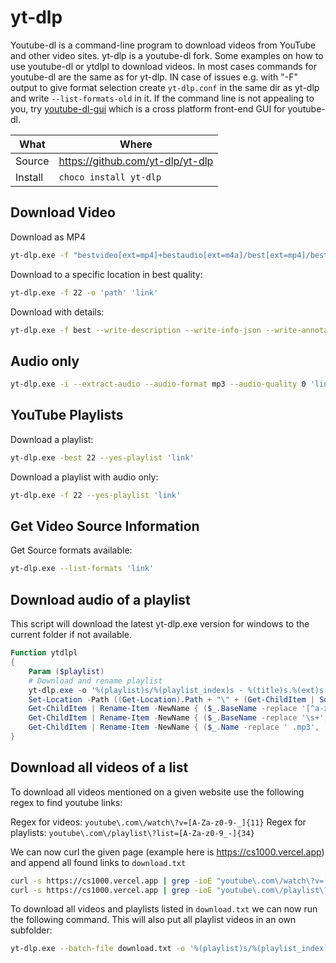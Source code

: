 # yt-dlp

Youtube-dl is a command-line program to download videos from YouTube and other video sites. yt-dlp is a youtube-dl fork. Some examples on how to use youtube-dl or ytdlpl to download videos.  In most cases commands for youtube-dl are the same as for yt-dlp. IN case of issues e.g. with "-F" output to give format selection create `yt-dlp.conf` in the same dir as yt-dlp and write `--list-formats-old` in it. If the command line is not appealing to you, try [youtube-dl-gui](https://github.com/oleksis/youtube-dl-gui) which is a cross platform front-end GUI for youtube-dl.

| What    | Where                              |
|---------|------------------------------------|
| Source  | <https://github.com/yt-dlp/yt-dlp> |
| Install | `choco install yt-dlp`             |

## Download Video

Download as MP4

``` sh
yt-dlp.exe -f "bestvideo[ext=mp4]+bestaudio[ext=m4a]/best[ext=mp4]/best" 'link'
```

Download to a specific location in best quality:

``` sh
yt-dlp.exe -f 22 -o 'path' 'link'
```

Download with details:

``` sh
yt-dlp.exe -f best --write-description --write-info-json --write-annotations --write-sub --write-thumbnail 'link'
```

## Audio only

``` sh
yt-dlp.exe -i --extract-audio --audio-format mp3 --audio-quality 0 'link'
```

## YouTube Playlists

Download a playlist:

``` sh
yt-dlp.exe -best 22 --yes-playlist 'link'
```

Download a playlist with audio only:

``` sh
yt-dlp.exe -f 22 --yes-playlist 'link'
```

## Get Video Source Information

Get Source formats available:

``` sh
yt-dlp.exe --list-formats 'link'
```

## Download audio of a playlist

This script will download the latest yt-dlp.exe version for windows to the current folder if not available.

``` ps1
Function ytdlpl
{
    Param ($playlist)
    # Download and rename playlist
    yt-dlp.exe -o '%(playlist)s/%(playlist_index)s - %(title)s.%(ext)s' -i --extract-audio --audio-format mp3 --audio-quality 2 --yes-playlist "$playlist"
    Set-Location -Path ((Get-Location).Path + "\" + (Get-ChildItem | Sort-Object LastWriteTime | Select-Object -last 1).Name)
    Get-ChildItem | Rename-Item -NewName { ($_.BaseName -replace '[^a-zA-Z]', ' ') + '.mp3' }
    Get-ChildItem | Rename-Item -NewName { ($_.BaseName -replace '\s+', ' ') + '.mp3' }
    Get-ChildItem | Rename-Item -NewName { ($_.Name -replace ' .mp3', '.mp3')}
}
```

## Download all videos of a list

To download all videos mentioned on a given website use the following regex to find youtube links:

Regex for videos: `youtube\.com\/watch\?v=[A-Za-z0-9-_]{11}`
Regex for playlists: `youtube\.com\/playlist\?list=[A-Za-z0-9_-]{34}`

We can now curl the given page (example here is <https://cs1000.vercel.app>) and append all found links to `download.txt`

``` sh
curl -s https://cs1000.vercel.app | grep -ioE "youtube\.com\/watch\?v=[A-Za-z0-9]{11}" > download.txt
curl -s https://cs1000.vercel.app | grep -ioE "youtube\.com\/playlist\?list=[A-Za-z0-9_-]{34}" >> download.txt
```

To download all videos and playlists listed in `download.txt` we can now run the following command. This will also put all playlist videos in an own subfolder:

``` sh
yt-dlp.exe --batch-file download.txt -o '%(playlist)s/%(playlist_index)s - %(title)s.%(ext)s' "${line}"
```
